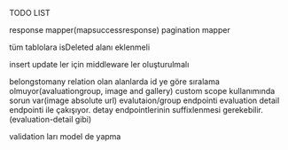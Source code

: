 TODO LIST

response mapper(mapsuccessresponse)
pagination mapper

tüm tablolara isDeleted alanı eklenmeli

insert update ler için middleware ler oluşturulmalı

belongstomany relation olan alanlarda id ye göre sıralama olmuyor(avaluationgroup, image and gallery)
custom scope kullanımında sorun var(image absolute url)
evalutaion/group endpointi evaluation detail endpointi ile çakışıyor. detay endpointlerinin suffixlenmesi gerekebilir.(evaluation-detail gibi)





validation ları model de yapma




